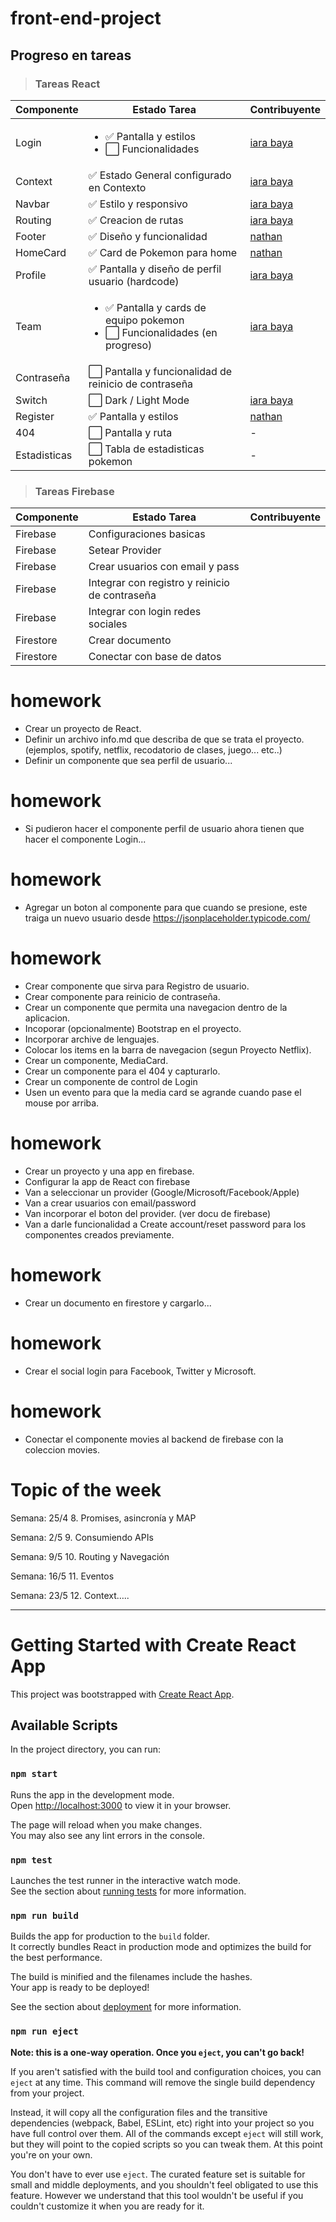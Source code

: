 # front-end-project

## Progreso en tareas
> ### Tareas React
| Componente  | Estado Tarea | Contribuyente |
| ------------- | ------------- | ---------------- |
| Login        |  <ul><li> ✅ Pantalla y estilos</li> <li> ⬜️ Funcionalidades</li></ul> |  [iara baya](https://github.com/iarabaya) 
| Context      |  ✅ Estado General configurado en Contexto  | [iara baya](https://github.com/iarabaya) 
| Navbar       |  ✅ Estilo y responsivo  | [iara baya](https://github.com/iarabaya) 
| Routing      |  ✅ Creacion de rutas | [iara baya](https://github.com/iarabaya) 
| Footer       |  ✅ Diseño y funcionalidad  | [nathan](https://github.com/qjonathan999)
| HomeCard     |  ✅ Card de Pokemon para home  | [nathan](https://github.com/qjonathan999)
| Profile      |   ✅ Pantalla y diseño de perfil usuario (hardcode)  | [iara baya](https://github.com/iarabaya)
| Team         |   <ul><li> ✅ Pantalla y cards de equipo pokemon </li> <li> ⬜️ Funcionalidades (en progreso) </li></ul> | [iara baya](https://github.com/iarabaya)
| Contraseña   |   ⬜️ Pantalla y funcionalidad de reinicio de contraseña | 
| Switch       |   ⬜️ Dark / Light Mode  | [iara baya](https://github.com/iarabaya)
| Register     |  ✅ Pantalla y estilos  | [nathan](https://github.com/qjonathan999)
| 404          |  ⬜️ Pantalla y ruta | -
| Estadisticas |  ⬜️ Tabla de estadisticas pokemon | -

> ### Tareas Firebase
| Componente  | Estado Tarea | Contribuyente |
| ------------- | ------------- | ---------------- |
| Firebase | Configuraciones basicas |  |
| Firebase | Setear Provider |  |
| Firebase | Crear usuarios con email y pass |  |
| Firebase | Integrar con registro y reinicio de contraseña |  |
| Firebase | Integrar con login redes sociales |  |
| Firestore | Crear documento |  |
| Firestore | Conectar con base de datos |  |
# homework

* Crear un proyecto de React.
* Definir un archivo info.md que describa de que se trata el proyecto.  (ejemplos, spotify, netflix, recodatorio de clases, juego... etc..)
* Definir un componente que sea perfil de usuario... 


# homework

* Si pudieron hacer el componente perfil de usuario ahora tienen que hacer el componente Login...

# homework

* Agregar un boton al componente para que cuando se presione, este traiga un nuevo usuario desde https://jsonplaceholder.typicode.com/
# homework

* Crear componente que sirva para Registro de usuario.
* Crear componente para reinicio de contraseña.
* Crear un componente que permita una navegacion dentro de la aplicacion.
* Incoporar (opcionalmente) Bootstrap en el proyecto.
* Incorporar archive de lenguajes.
* Colocar los items en la barra de navegacion (segun Proyecto Netflix).
* Crear un componente, MediaCard.
* Crear un componente para el 404 y capturarlo.
* Crear un componente de control de Login
* Usen un evento para que la media card se agrande cuando pase el mouse por arriba.

# homework

* Crear un proyecto y una app en firebase.
* Configurar la app de React con firebase
* Van a seleccionar un provider (Google/Microsoft/Facebook/Apple)
* Van a crear usuarios con email/password
* Van incorporar el boton del provider. (ver docu de firebase)
* Van a darle funcionalidad a Create account/reset password para los componentes creados previamente.
# homework

* Crear un documento en firestore y cargarlo...

# homework

* Crear el social login para Facebook, Twitter y Microsoft.
# homework

* Conectar el componente movies al backend de firebase con la coleccion movies.



# Topic of the week

Semana: 25/4 8. Promises, asincronía y MAP

Semana: 2/5 9. Consumiendo APIs

Semana: 9/5 10. Routing y Navegación

Semana: 16/5 11. Eventos

Semana: 23/5 12. Context…..

---

# Getting Started with Create React App

This project was bootstrapped with [Create React App](https://github.com/facebook/create-react-app).

## Available Scripts

In the project directory, you can run:

### `npm start`

Runs the app in the development mode.\
Open [http://localhost:3000](http://localhost:3000) to view it in your browser.

The page will reload when you make changes.\
You may also see any lint errors in the console.

### `npm test`

Launches the test runner in the interactive watch mode.\
See the section about [running tests](https://facebook.github.io/create-react-app/docs/running-tests) for more information.

### `npm run build`

Builds the app for production to the `build` folder.\
It correctly bundles React in production mode and optimizes the build for the best performance.

The build is minified and the filenames include the hashes.\
Your app is ready to be deployed!

See the section about [deployment](https://facebook.github.io/create-react-app/docs/deployment) for more information.

### `npm run eject`

**Note: this is a one-way operation. Once you `eject`, you can't go back!**

If you aren't satisfied with the build tool and configuration choices, you can `eject` at any time. This command will remove the single build dependency from your project.

Instead, it will copy all the configuration files and the transitive dependencies (webpack, Babel, ESLint, etc) right into your project so you have full control over them. All of the commands except `eject` will still work, but they will point to the copied scripts so you can tweak them. At this point you're on your own.

You don't have to ever use `eject`. The curated feature set is suitable for small and middle deployments, and you shouldn't feel obligated to use this feature. However we understand that this tool wouldn't be useful if you couldn't customize it when you are ready for it.

